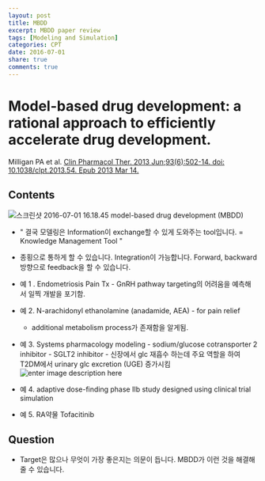 ```yaml
---
layout: post
title: MBDD
excerpt: MBDD paper review
tags: [Modeling and Simulation]
categories: CPT
date: 2016-07-01
share: true
comments: true
---
```


# Model-based drug development: a rational approach to efficiently accelerate drug development.
Milligan PA et al.
  [Clin Pharmacol Ther. 2013 Jun;93(6):502-14. doi: 10.1038/clpt.2013.54. Epub 2013 Mar 14.](http://www.ncbi.nlm.nih.gov/pubmed/?term=Model-Based+Drug+Development%3A+A+Rational+Approach+to+Efficiently+Accelerate+Drug+Development)

## Contents
![스크린샷 2016-07-01 16.18.45](http://i.imgur.com/yhi5UTt.png)
model-based drug development (MBDD)

* " 결국 모델링은 Information이 exchange할 수 있게 도와주는 tool입니다. = Knowledge Management Tool "
* 종횡으로 통하게 할 수 있습니다. Integration이 가능합니다. Forward, backward 방향으로 feedback을 할 수 있습니다.

* 예 1 . Endometriosis Pain Tx - GnRH pathway targeting의 어려움을 예측해서 일찍 개발을 포기함.
* 예 2. N-arachidonyl ethanolamine (anadamide, AEA) - for pain relief
    * additional metabolism process가 존재함을 알게됨.
* 예 3. Systems pharmacology modeling - sodium/glucose cotransporter 2 inhibitor - SGLT2 inhibitor - 신장에서 glc 재흡수 하는데 주요 역할을 하여 T2DM에서 urinary glc excretion (UGE) 증가시킴
![enter image description here](http://www.diabetesincontrol.com/wp-content/uploads/2013/04/www.diabetesincontrol.com_images_sglt2_sglt2-1hdiw.png)
* 예 4. adaptive dose-finding phase IIb study designed using clinical trial simulation
* 예 5. RA약물 Tofacitinib

## Question
* Target은 많으나 무엇이 가장 좋은지는 의문이 듭니다. MBDD가 이런 것을 해결해 줄 수 있습니다.
